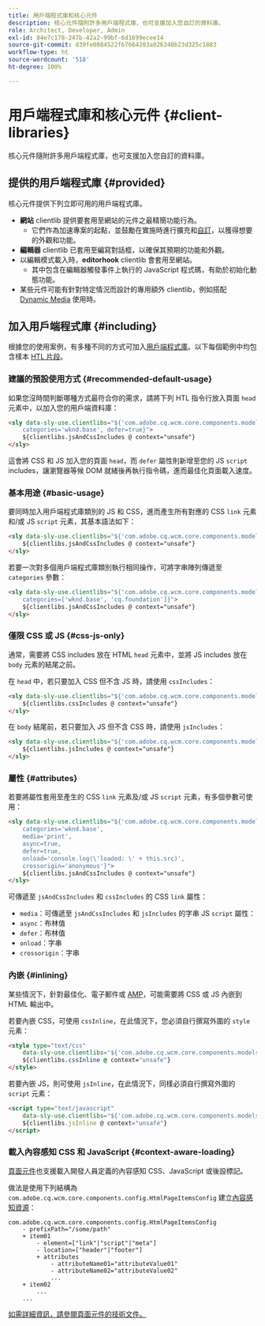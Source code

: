 ```yaml
---
title: 用戶端程式庫和核心元件
description: 核心元件隨附許多用戶端程式庫，也可支援加入您自訂的資料庫。
role: Architect, Developer, Admin
exl-id: 84e7c178-247b-42a2-99bf-6d1699ecee14
source-git-commit: d39fe0084522f67664203a026340b23d325c1883
workflow-type: ht
source-wordcount: '518'
ht-degree: 100%

---
```



# 用戶端程式庫和核心元件 {#client-libraries}

核心元件隨附許多用戶端程式庫，也可支援加入您自訂的資料庫。

## 提供的用戶端程式庫 {#provided}

核心元件提供下列立即可用的用戶端程式庫。

* **網站** clientlib 提供要套用至網站的元件之最精簡功能行為。
   * 它們作為加速專案的起點，並鼓勵在實施時進行擴充和[自訂](/help/developing/customizing.md)，以獲得想要的外觀和功能。
* **編輯器** clientlib 已套用至編寫對話框，以確保其預期的功能和外觀。
* 以編輯模式載入時，**editorhook** clientlib 會套用至網站。
   * 其中包含在編輯器觸發事件上執行的 JavaScript 程式碼，有助於初始化動態功能。
* 某些元件可能有針對特定情況而設計的專用額外 clientlib，例如搭配 [Dynamic Media](/help/components/image.md#dynamic-media) 使用時。

## 加入用戶端程式庫 {#including}

根據您的使用案例，有多種不同的方式可加入[用戶端程式庫](/help/developing/archetype/front-end.md#clientlibs)。以下每個範例中均包含樣本 [HTL 片段](https://experienceleague.adobe.com/docs/experience-manager-htl/using/overview.html?lang=zh-Hant)。

### 建議的預設使用方式 {#recommended-default-usage}

如果您沒時間判斷哪種方式最符合你的需求，請將下列 HTL 指令行放入頁面 `head` 元素中，以加入您的用戶端資料庫：

```html
<sly data-sly-use.clientlibs="${'com.adobe.cq.wcm.core.components.models.ClientLibraries' @
    categories='wknd.base', defer=true}">
    ${clientlibs.jsAndCssIncludes @ context="unsafe"}
</sly>
```

這會將 CSS 和 JS 加入您的頁面 `head`，而 `defer` 屬性則新增至您的 JS `script` includes，讓瀏覽器等候 DOM 就緒後再執行指令碼，進而最佳化頁面載入速度。

### 基本用途 {#basic-usage}

要同時加入用戶端程式庫類別的 JS 和 CSS，進而產生所有對應的 CSS `link` 元素和/或 JS `script` 元素，其基本語法如下：

```html
<sly data-sly-use.clientlibs="${'com.adobe.cq.wcm.core.components.models.ClientLibraries' @ categories='wknd.base'}">
    ${clientlibs.jsAndCssIncludes @ context="unsafe"}
</sly>
```

若要一次對多個用戶端程式庫類別執行相同操作，可將字串陣列傳遞至 `categories` 參數：

```html
<sly data-sly-use.clientlibs="${'com.adobe.cq.wcm.core.components.models.ClientLibraries' @
    categories=['wknd.base', 'cq.foundation']}">
    ${clientlibs.jsAndCssIncludes @ context="unsafe"}
</sly>
```

### 僅限 CSS 或 JS {#css-js-only}

通常，需要將 CSS includes 放在 HTML `head` 元素中，並將 JS includes 放在 `body` 元素的結尾之前。

在 `head` 中，若只要加入 CSS 但不含 JS 時，請使用 `cssIncludes`：

```html
<sly data-sly-use.clientlibs="${'com.adobe.cq.wcm.core.components.models.ClientLibraries' @ categories='wknd.base'}">
    ${clientlibs.cssIncludes @ context="unsafe"}
</sly>
```

在 `body` 結尾前，若只要加入 JS 但不含 CSS 時，請使用 `jsIncludes`：

```html
<sly data-sly-use.clientlibs="${'com.adobe.cq.wcm.core.components.models.ClientLibraries' @ categories='wknd.base'}">
    ${clientlibs.jsIncludes @ context="unsafe"}
</sly>
```

### 屬性 {#attributes}

若要將屬性套用至產生的 CSS `link` 元素及/或 JS `script` 元素，有多個參數可使用：

```html
<sly data-sly-use.clientlibs="${'com.adobe.cq.wcm.core.components.models.ClientLibraries' @
    categories='wknd.base',
    media='print',
    async=true,
    defer=true,
    onload='console.log(\'loaded: \' + this.src)',
    crossorigin='anonymous'}">
    ${clientlibs.jsAndCssIncludes @ context="unsafe"}
</sly>
```

可傳遞至 `jsAndCssIncludes` 和 `cssIncludes` 的 CSS `link` 屬性：

* `media`：可傳遞至 `jsAndCssIncludes` 和 `jsIncludes` 的字串 JS `script` 屬性：
* `async`：布林值
* `defer`：布林值
* `onload`：字串
* `crossorigin`：字串

### 內嵌 {#inlining}

某些情況下，針對最佳化、電子郵件或 [AMP](amp.md)，可能需要將 CSS 或 JS 內嵌到 HTML 輸出中。

若要內嵌 CSS，可使用 `cssInline`，在此情況下，您必須自行撰寫外圍的 `style` 元素：

```html
<style type="text/css"
    data-sly-use.clientlibs="${'com.adobe.cq.wcm.core.components.models.ClientLibraries' @ categories='wknd.base'}">
    ${clientlibs.cssInline @ context="unsafe"}
</style>
```

若要內嵌 JS，則可使用 `jsInline`，在此情況下，同樣必須自行撰寫外圍的 `script` 元素：

```html
<script type="text/javascript"
    data-sly-use.clientlibs="${'com.adobe.cq.wcm.core.components.models.ClientLibraries' @ categories='wknd.base'}">
    ${clientlibs.jsInline @ context="unsafe"}
</script>
```

### 載入內容感知 CSS 和 JavaScript {#context-aware-loading}

[頁面元件](/help/components/page.md)也支援載入開發人員定義的內容感知 CSS、JavaScript 或後設標記。

做法是使用下列結構為 `com.adobe.cq.wcm.core.components.config.HtmlPageItemsConfig` 建立[內容感知資源](context-aware-configs.md)：

```text
com.adobe.cq.wcm.core.components.config.HtmlPageItemsConfig
    - prefixPath="/some/path"
    + item01
        - element=["link"|"script"|"meta"]
        - location=["header"|"footer"]
        + attributes
            - attributeName01="attributeValue01"
            - attributeName02="attributeValue02"
            ...
    + item02
        ...
    ...
```

[如需詳細資訊，請參閱頁面元件的技術文件。](https://github.com/adobe/aem-core-wcm-components/tree/master/content/src/content/jcr_root/apps/core/wcm/components/page/v2/page#loading-of-context-aware-cssjs)
